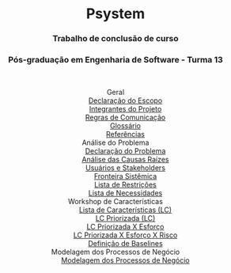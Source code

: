 <header>
<h1>Psystem</h1>
<h3>Trabalho de conclusão de curso</h3>
<h3>Pós-graduação em Engenharia de Software - Turma 13 </h3>
<header/>

</br>

<dl>
  <dt>Geral</dt>
  <dd><a href="https://goo.gl/KgdKh6" target="_blank">Declaração do Escopo</a></dd>
  <dd><a href="https://goo.gl/vpaaCc" target="_blank">Integrantes do Projeto</a></dd>
  <dd><a href="https://goo.gl/OsbsVm" target="_blank">Regras de Comunicação</a></dd>
  <dd><a href="https://goo.gl/uil17L" target="_blank">Glossário</a></dd>
  <dd><a href="https://goo.gl/ikHXU8" target="_blank">Referências</a></dd>
  <dt>Análise do Problema</dt>
  <dd><a href="https://goo.gl/sN1bwq" target="_blank">Declaração do Problema</a></dd>
  <dd><a href="https://goo.gl/EuENZr" target="_blank">Análise das Causas Raízes</a></dd>
  <dd><a href="https://goo.gl/f7QUhN" target="_blank">Usuários e Stakeholders</a></dd>
  <dd><a href="https://goo.gl/LfmXqw" target="_blank">Fronteira Sistêmica</a></dd>
  <dd><a href="https://goo.gl/sZWMsx" target="_blank">Lista de Restrições</a></dd>
  <dd><a href="https://goo.gl/6aDcyR" target="_blank">Lista de Necessidades</a></dd>
  <dt>Workshop de Características</dt>
  <dd><a href="https://goo.gl/zEBKKT" target="_blank">Lista de Características (LC)</a></dd>
  <dd><a href="https://goo.gl/ZS4IT1" target="_blank">LC Priorizada (LC)</a></dd>
  <dd><a href="https://goo.gl/c3SGn9" target="_blank">LC Priorizada X Esforço</a></dd>
  <dd><a href="https://goo.gl/cJmcfX" target="_blank">LC Priorizada X Esforço X Risco</a></dd>
  <dd><a href="https://goo.gl/S0FL96" target="_blank">Definição de Baselines</a></dd>
  <dt>Modelagem dos Processos de Negócio</dt>
  <dd><a href="https://goo.gl/n4pH9K" target="_blank">Modelagem dos Processos de Negócio</a></dd>
</dl>
